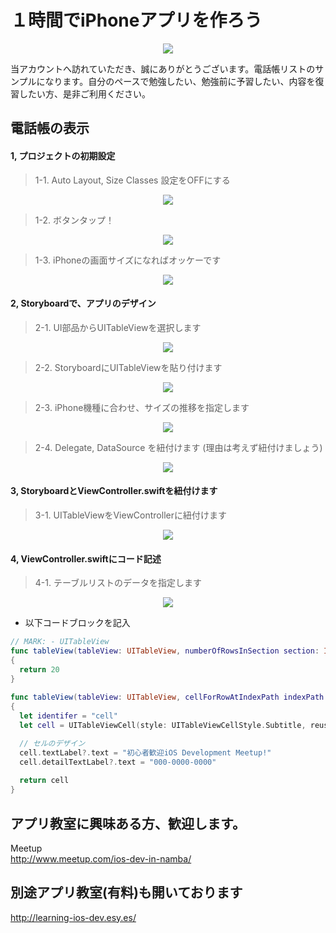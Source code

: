 # １時間でiPhoneアプリを作ろう

  <div style="text-align:center"><img src ="https://github.com/iosClassForBeginner/samplePhonebookApp-2/blob/master/Assets/img.png" /></div>
  
  当アカウントへ訪れていただき、誠にありがとうございます。電話帳リストのサンプルになります。自分のペースで勉強したい、勉強前に予習したい、内容を復習したい方、是非ご利用ください。

## 電話帳の表示

#### 1, プロジェクトの初期設定
> 1-1. Auto Layout, Size Classes 設定をOFFにする
<div style="text-align:center"><img src ="https://github.com/iosClassForBeginner/samplePhonebookApp-2/blob/master/Assets/1.png" /></div>

> 1-2. ボタンタップ！
<div style="text-align:center"><img src ="https://github.com/iosClassForBeginner/samplePhonebookApp-2/blob/master/Assets/2.png" /></div>

> 1-3. iPhoneの画面サイズになればオッケーです
<div style="text-align:center"><img src ="https://github.com/iosClassForBeginner/samplePhonebookApp-2/blob/master/Assets/3.png" /></div>

#### 2, Storyboardで、アプリのデザイン
> 2-1. UI部品からUITableViewを選択します
<div style="text-align:center"><img src ="https://github.com/iosClassForBeginner/samplePhonebookApp-2/blob/master/Assets/4.png" /></div>

> 2-2. StoryboardにUITableViewを貼り付けます
<div style="text-align:center"><img src ="https://github.com/iosClassForBeginner/samplePhonebookApp-2/blob/master/Assets/5.png" /></div>

> 2-3. iPhone機種に合わせ、サイズの推移を指定します
<div style="text-align:center"><img src ="https://github.com/iosClassForBeginner/samplePhonebookApp-2/blob/master/Assets/6.png" /></div>

> 2-4. Delegate, DataSource を紐付けます (理由は考えず紐付けましょう)
<div style="text-align:center"><img src ="https://github.com/iosClassForBeginner/samplePhonebookApp-2/blob/master/Assets/7.png" /></div>

#### 3, StoryboardとViewController.swiftを紐付けます
> 3-1. UITableViewをViewControllerに紐付けます
<div style="text-align:center"><img src ="https://github.com/iosClassForBeginner/samplePhonebookApp-2/blob/master/Assets/8.png" /></div>

#### 4, ViewController.swiftにコード記述
> 4-1. テーブルリストのデータを指定します
<div style="text-align:center"><img src ="https://github.com/iosClassForBeginner/samplePhonebookApp-2/blob/master/Assets/9.png" /></div>

- 以下コードブロックを記入

```Swift
// MARK: - UITableView
func tableView(tableView: UITableView, numberOfRowsInSection section: Int) -> Int
{
  return 20
}
  
func tableView(tableView: UITableView, cellForRowAtIndexPath indexPath: NSIndexPath) -> UITableViewCell
{
  let identifer = "cell"
  let cell = UITableViewCell(style: UITableViewCellStyle.Subtitle, reuseIdentifier: identifer)

  // セルのデザイン
  cell.textLabel?.text = "初心者歓迎iOS Development Meetup!"
  cell.detailTextLabel?.text = "000-0000-0000"
  
  return cell
}
```

## アプリ教室に興味ある方、歓迎します。  
  Meetup  
  http://www.meetup.com/ios-dev-in-namba/
  
## 別途アプリ教室(有料)も開いております  
  http://learning-ios-dev.esy.es/  
